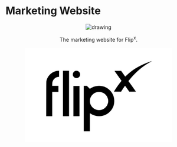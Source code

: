 # Marketing Website

<p align="center">
  <img src="/static/logo.png" alt="drawing" width="400"/>
</p>

<p align="center">The marketing website for Flip<sup>x</sup>.</p>

<p align="center">
<img src="/static/img/logo_full.svg" alt="drawing" width="400"/>
</p>
